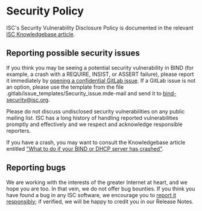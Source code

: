 <!--
Copyright (C) Internet Systems Consortium, Inc. ("ISC")

SPDX-License-Identifier: MPL-2.0

This Source Code Form is subject to the terms of the Mozilla Public
License, v. 2.0.  If a copy of the MPL was not distributed with this
file, you can obtain one at https://mozilla.org/MPL/2.0/.

See the COPYRIGHT file distributed with this work for additional
information regarding copyright ownership.
-->
# Security Policy

ISC's Security Vulnerability Disclosure Policy is documented in the
relevant [ISC Knowledgebase article][1].

## Reporting possible security issues

If you think you may be seeing a potential security vulnerability in BIND (for
example, a crash with a REQUIRE, INSIST, or ASSERT failure), please report it
immediately by [opening a confidential GitLab issue][2]. If a GitLab issue is
not an option, please use the template from the file
.gitlab/issue_templates/Security_issue.mde-mail and send it to
bind-security@isc.org.

Please do not discuss undisclosed security vulnerabilities on any public
mailing list. ISC has a long history of handling reported
vulnerabilities promptly and effectively and we respect and acknowledge
responsible reporters.

If you have a crash, you may want to consult the Knowledgebase article
entitled ["What to do if your BIND or DHCP server has crashed"][3].

## Reporting bugs

We are working with the interests of the greater Internet at heart, and
we hope you are too. In that vein, we do not offer bug bounties. If you
think you have found a bug in any ISC software, we encourage you to
[report it responsibly][2]; if verified, we will be happy to credit you
in our Release Notes.

[1]: https://kb.isc.org/docs/aa-00861
[2]: https://gitlab.isc.org/isc-projects/bind9/-/issues/new?issue[confidential]=true&issuable_template=Security_issue
[3]: https://kb.isc.org/docs/aa-00340
